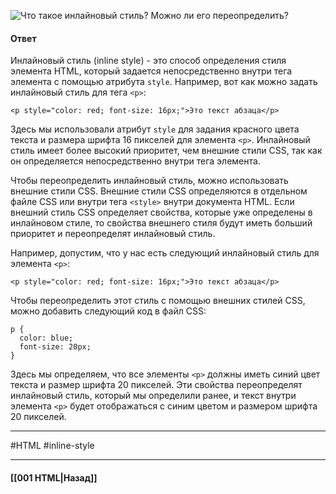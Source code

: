 ![Что такое инлайновый стиль? Можно ли его переопределить?](https://youtu.be/G7hLwudGWL4?t=155)

#### Ответ

Инлайновый стиль (inline style) - это способ определения стиля элемента HTML, который задается непосредственно внутри тега элемента с помощью атрибута `style`. Например, вот как можно задать инлайновый стиль для тега `<p>`:

```
<p style="color: red; font-size: 16px;">Это текст абзаца</p>
```

Здесь мы использовали атрибут `style` для задания красного цвета текста и размера шрифта 16 пикселей для элемента `<p>`. Инлайновый стиль имеет более высокий приоритет, чем внешние стили CSS, так как он определяется непосредственно внутри тега элемента.

Чтобы переопределить инлайновый стиль, можно использовать внешние стили CSS. Внешние стили CSS определяются в отдельном файле CSS или внутри тега `<style>` внутри документа HTML. Если внешний стиль CSS определяет свойства, которые уже определены в инлайновом стиле, то свойства внешнего стиля будут иметь больший приоритет и переопределят инлайновый стиль.

Например, допустим, что у нас есть следующий инлайновый стиль для элемента `<p>`:

```
<p style="color: red; font-size: 16px;">Это текст абзаца</p>
```

Чтобы переопределить этот стиль с помощью внешних стилей CSS, можно добавить следующий код в файл CSS:

```
p {
  color: blue;
  font-size: 20px;
}
```

Здесь мы определяем, что все элементы `<p>` должны иметь синий цвет текста и размер шрифта 20 пикселей. Эти свойства переопределят инлайновый стиль, который мы определили ранее, и текст внутри элемента `<p>` будет отображаться с синим цветом и размером шрифта 20 пикселей.


___
#HTML #inline-style 

___

#### [[001 HTML|Назад]]